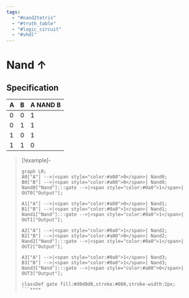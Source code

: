 ```yaml
---
tags:
  - "#nand2tetris"
  - "#truth_table"
  - "#logic_circuit"
  - "#vhdl"
---
```


# Nand $\uparrow$
## Specification

|A|B|A NAND B|
|---|---|---|
|0|0|1|
|0|1|1|
|1|0|1|
|1|1|0|

>[!example]-
> ```mermaid
> graph LR;
> A0["A"] -->|<span style="color:#a00">0</span>| Nand0;
> B0["B"] -->|<span style="color:#a00">0</span>| Nand0;
> Nand0["Nand"]:::gate -->|<span style="color:#0a0">1</span>| OUT0["Output"];
> 
> A1["A"] -->|<span style="color:#a00">0</span>| Nand1;
> B1["B"] -->|<span style="color:#0a0">1</span>| Nand1;
> Nand1["Nand"]:::gate -->|<span style="color:#0a0">1</span>| OUT1["Output"];
> 
> A2["A"] -->|<span style="color:#0a0">1</span>| Nand2;
> B2["B"] -->|<span style="color:#a00">0</span>| Nand2;
> Nand2["Nand"]:::gate -->|<span style="color:#0a0">1</span>| OUT2["Output"];
> 
> A3["A"] -->|<span style="color:#0a0">1</span>| Nand3;
> B3["B"] -->|<span style="color:#0a0">1</span>| Nand3;
> Nand3["Nand"]:::gate -->|<span style="color:#a00">0</span>| OUT3["Output"];
> 
> classDef gate fill:#d0d0d0,stroke:#000,stroke-width:2px;
> ```****